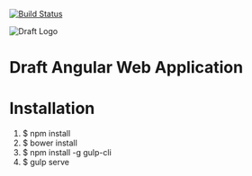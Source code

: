 [![Build Status](http://draftapp.io:3000/api/badges/wazery/draft-app-markup/status.svg)](http://dev.draftapp.io:3000/wazery/draft-app-markup)

![Draft Logo](https://dl.dropboxusercontent.com/u/71605080/logo.png)

# Draft Angular Web Application

# Installation

1. $ npm install
2. $ bower install
3. $ npm install -g gulp-cli
4. $ gulp serve
